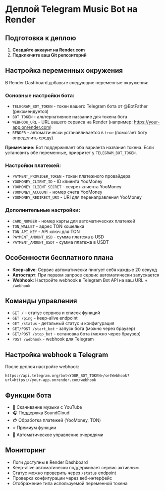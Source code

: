 # Деплой Telegram Music Bot на Render

## Подготовка к деплою

1. **Создайте аккаунт на Render.com**
2. **Подключите ваш Git репозиторий**

## Настройка переменных окружения

В Render Dashboard добавьте следующие переменные окружения:

### Основные настройки бота:
- `TELEGRAM_BOT_TOKEN` - токен вашего Telegram бота от @BotFather (рекомендуется)
- `BOT_TOKEN` - альтернативное название для токена бота
- `WEBHOOK_URL` - URL вашего сервиса на Render (например: https://your-app.onrender.com)
- `RENDER` - автоматически устанавливается в `true` (помогает боту определить среду)

**Примечание:** Бот поддерживает оба варианта названия токена. Если установить обе переменные, приоритет у `TELEGRAM_BOT_TOKEN`.

### Настройки платежей:
- `PAYMENT_PROVIDER_TOKEN` - токен платежного провайдера
- `YOOMONEY_CLIENT_ID` - ID клиента YooMoney
- `YOOMONEY_CLIENT_SECRET` - секрет клиента YooMoney  
- `YOOMONEY_ACCOUNT` - номер счета YooMoney
- `YOOMONEY_REDIRECT_URI` - URI для перенаправления YooMoney

### Дополнительные настройки:
- `CARD_NUMBER` - номер карты для автоматических платежей
- `TON_WALLET` - адрес TON кошелька
- `TON_API_KEY` - API ключ для TON
- `PAYMENT_AMOUNT_USD` - сумма платежа в USD
- `PAYMENT_AMOUNT_USDT` - сумма платежа в USDT

## Особенности бесплатного плана

- **Keep-alive**: Сервис автоматически пингует себя каждые 20 секунд
- **Автостарт**: При первом запросе сервис автоматически запускается
- **Webhook**: Настройте webhook в Telegram Bot API на ваш URL + `/webhook`

## Команды управления

- `GET /` - статус сервиса и список функций
- `GET /ping` - keep-alive endpoint
- `GET /status` - детальный статус и конфигурация
- `GET/POST /start_bot` - запуск бота (можно через браузер)
- `GET/POST /stop_bot` - остановка бота (можно через браузер)
- `POST /webhook` - webhook для Telegram

## Настройка webhook в Telegram

После деплоя настройте webhook:

```
https://api.telegram.org/bot<YOUR_BOT_TOKEN>/setWebhook?url=https://your-app.onrender.com/webhook
```

## Функции бота

- 🎵 Скачивание музыки с YouTube
- 🎧 Поддержка SoundCloud
- 💳 Обработка платежей (YooMoney, TON)
- ⭐ Премиум функции
- 🔄 Автоматическое управление очередями

## Мониторинг

- Логи доступны в Render Dashboard
- Keep-alive автоматически поддерживает сервис активным
- Статус можно проверить через `/status` endpoint
- Проверка конфигурации через веб-интерфейс
- Отображение типа используемой переменной токена
